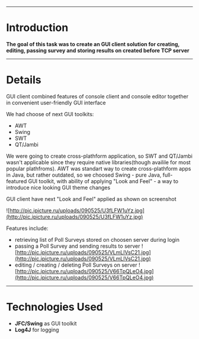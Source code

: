 
---

# Introduction #

**The goal of this task was to create an GUI client solution for creating, editing, passing survey and storing results on created before TCP server**


---


# Details #

GUI client combined features of console client and console editor together in convenient user-friendly GUI interface

We had choose of next GUI toolkits:
  * AWT
  * Swing
  * SWT
  * QT/Jambi

We were going to create cross-plathform application, so SWT and QT/Jambi wasn't applicable since they require native libraries(though availile for most popular plathfroms). AWT was standart way to create cross-plathform apps in Java, but rather outdated, so we choosed Swing - pure Java, full-featured GUI toolkit, with ability of applying "Look and Feel" - a way to introduce nice looking GUI theme changes

GUI client have next "Look and Feel" applied as shown on screenshot

![http://pic.ipicture.ru/uploads/090525/U3fLFW1uYz.jpg](http://pic.ipicture.ru/uploads/090525/U3fLFW1uYz.jpg)

Features include:
  * retrieving list of Poll Surveys stored on choosen server during login
  * passing a Poll Survey and sending results to server
![http://pic.ipicture.ru/uploads/090525/VLmLlVsC21.jpg](http://pic.ipicture.ru/uploads/090525/VLmLlVsC21.jpg)
  * editing / creating / deleting Poll Surveys on server
![http://pic.ipicture.ru/uploads/090525/V66TpQLeO4.jpg](http://pic.ipicture.ru/uploads/090525/V66TpQLeO4.jpg)


---

# Technologies Used #

  * **JFC/Swing** as GUI toolkit
  * **Log4J** for logging